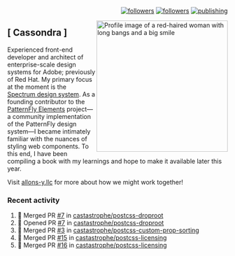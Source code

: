 <p align="right"><a rel="me" href="https://front-end.social/@castastrophe">
    <img alt="followers" title="Follow me on Mastodon" src="https://img.shields.io/mastodon/follow/109297102751309835?domain=https%3A%2F%2Ffront-end.social&label=Follow&logo=mastodon&logoColor=white&style=for-the-badge&labelColor=008080&color=006969"/></a>
  <a href="https://codepen.io/castastrophe/">
    <img alt="followers" title="Follow me on CodePen" src="https://img.shields.io/badge/16-1?color=640464&labelColor=7c007c&style=for-the-badge&logo=codepen&label=Follow"/></a>
<a href="https://castastrophe.medium.com/">
    <img alt="publishing" title="View articles on Medium" src="https://img.shields.io/badge/107-1?color=666&labelColor=444&label=subscribe&logo=medium&logoColor=white&style=for-the-badge"/></a>
    </p>
    
<img align="right" src="https://user-images.githubusercontent.com/1840295/209837133-f6b4d7a5-2117-4634-83b8-a635fb49a96a.png" height="300" alt="Profile image of a red-haired woman with long bangs and a big smile">

## [&nbsp;Cassondra&nbsp;]
    
Experienced front-end developer and architect of enterprise-scale design systems for Adobe; previously of Red Hat. My primary focus at the moment is the [Spectrum design system](https://github.com/adobe/spectrum-css). As a founding contributor to the [PatternFly&nbsp;Elements](https://github.com/patternfly/patternfly-elements) project&mdash;a community implementation of the PatternFly design system&mdash;I became intimately familiar with the nuances of styling web components. To this end, I have been compiling a book with my learnings and hope to make it available later this year.

Visit [allons-y.llc](http://allons-y.llc/) for more about how we might work together!

### Recent activity

<!--START_SECTION:activity-->
1. 🎉 Merged PR [#7](https://github.com/castastrophe/postcss-droproot/pull/7) in [castastrophe/postcss-droproot](https://github.com/castastrophe/postcss-droproot)
2. 💪 Opened PR [#7](https://github.com/castastrophe/postcss-droproot/pull/7) in [castastrophe/postcss-droproot](https://github.com/castastrophe/postcss-droproot)
3. 🎉 Merged PR [#3](https://github.com/castastrophe/postcss-custom-prop-sorting/pull/3) in [castastrophe/postcss-custom-prop-sorting](https://github.com/castastrophe/postcss-custom-prop-sorting)
4. 🎉 Merged PR [#15](https://github.com/castastrophe/postcss-licensing/pull/15) in [castastrophe/postcss-licensing](https://github.com/castastrophe/postcss-licensing)
5. 🎉 Merged PR [#16](https://github.com/castastrophe/postcss-licensing/pull/16) in [castastrophe/postcss-licensing](https://github.com/castastrophe/postcss-licensing)
<!--END_SECTION:activity-->
